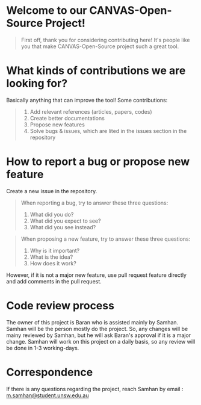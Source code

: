 # Welcome to our CANVAS-Open-Source Project!

>First off, thank you for considering contributing here! It's people like you that make CANVAS-Open-Source project such a great tool.

# What kinds of contributions we are looking for?

Basically anything that can improve the tool! Some contributions:
>1. Add relevant references (articles, papers, codes)
>2. Create better documentations
>3. Propose new features
>4. Solve bugs & issues, which are lited in the issues section in the repository

# How to report a bug or propose new feature
Create a new issue in the repository.
> When reporting a bug, try to answer these three questions:
> 1. What did you do?
> 2. What did you expect to see?
> 3. What did you see instead?

> When proposing a new feature, try to answer these three questions:
> 1. Why is it important?
> 2. What is the idea?
> 3. How does it work?

However, if it is not a major new feature, use pull request feature directly and add comments in the pull request.

# Code review process
The owner of this project is Baran who is assisted mainly by Samhan. Samhan will be the person mostly do the project. 
So, any changes will be mainy reviewed by Samhan, but he will ask Baran's approval if it is a major change. Samhan will work on this project on a daily basis, so any review will be done in 1-3 working-days.

# Correspondence
If there is any questions regarding the project, reach Samhan by email : m.samhan@student.unsw.edu.au
